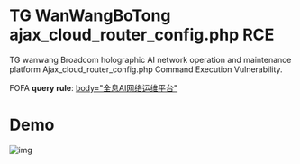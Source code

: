 # TG WanWangBoTong ajax_cloud_router_config.php RCE

TG wanwang Broadcom holographic AI network operation and maintenance platform Ajax_cloud_router_config.php Command Execution Vulnerability.

FOFA **query rule**: [body="全息AI网络运维平台"](https://fofa.so/result?qbase64=Ym9keT0i5YWo5oGvQUnnvZHnu5zov5Dnu7TlubPlj7Ai)

# Demo

![img](https://raw.githubusercontent.com/xiaoheihei1107/GobyVuls/master/TG-WanWangBoTong/ajax_cloud_router_config_RCE/TG_WanWangBoTong_ajax_cloud_router_config_RCE.gif)

